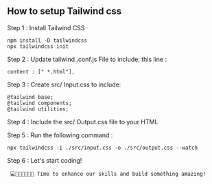 ## How to setup Tailwind css

Step 1 : Install Tailwind CSS

```
npm install -D tailwindcss
npx tailwindcss init
```

Step 2 : Update tailwind .conf.js File to include: this line :

```
content : [" *.html"],
```

Step 3 : Create src/ Input.css to include:

```
@tailwind base;
@tailwind components;
@tailwind utilities;
```

Step 4 : Include the src/ Output.css file to your HTML

Step 5 : Run the following command :

```
npx tailwindcss -i ./src/input.css -o ./src/output.css --watch
```

Step 6 : Let's start coding!

```
 💻👨🏻‍💻👩🏻‍💻 Time to enhance our skills and build something amazing!
```
